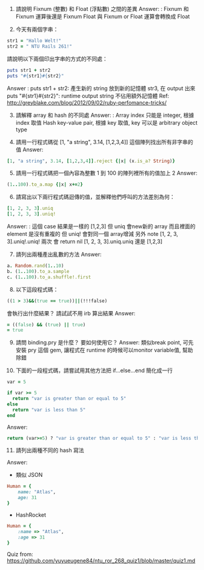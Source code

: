 1. 請說明 Fixnum (整數) 和 Float (浮點數) 之間的差異
Answer:
: Fixnum 和 Fixnum 運算後還是 Fixnum
Float 與 Fixnum or Float 運算會轉換成 Float

2. 今天有兩個字串：
  ```ruby 
  str1 = "Hallo Welt!" 
  str2 = " NTU Rails 261!"
  ```
請說明以下兩個印出字串的方式的不同處：
  ```ruby
  puts str1 + str2
  puts "#{str1}#{str2}"
  ```
Answer
: puts str1 + str2: 產生新的 string 放到新的記憶體 str3, 在 output 出來
puts "#{str1}#{str2}": runtime output string 不佔用額外記憶體
Ref: http://greyblake.com/blog/2012/09/02/ruby-perfomance-tricks/


3. 請解釋 array 和 hash 的不同處
Answer:
: Array index 只能是 integer, 根據 index 取值
Hash key-value pair, 根據 key 取值, key 可以是 arbitrary object type

4. 請用一行程式碼從 [1, "a string", 3.14, [1,2,3,4]] 這個陣列找出所有非字串的值
Answer:
```ruby
[1, "a string", 3.14, [1,2,3,4]].reject {|x| (x.is_a? String)}
```

5. 請用一行程式碼把一個內容為整數 1 到 100 的陣列裡所有的值加上 2
Answer:
```ruby
(1..100).to_a.map {|x| x+=2}
```
6. 請寫出以下兩行程式碼迴傳的值，並解釋他們呼叫的方法差別為何：
  ```ruby
  [1, 2, 3, 3].uniq
  [1, 2, 3, 3].uniq!
  ```
Answer:
: 這個 case 結果是一樣的 [1,2,3]
但 uniq 會new新的 array 而且裡面的 element 是沒有重複的
但 uniq! 會對同一個 array增減
另外 note [1, 2, 3, 3].uniq!.uniq! 兩次 會 return nil [1, 2, 3, 3].uniq.uniq 還是 [1,2,3]  

7. 請列出兩種產出亂數的方法
Answer:
```ruby
a. Random.rand(1..10)
b. (1..100).to_a.sample
c. (1..100).to_a.shuffle!.first
```

8. 以下這段程式碼：
  ```ruby
  ((1 > 3)&&(true == true))||(!!!false)
  ```
  會執行出什麼結果？ 請試試不用 irb 算出結果
Answer:
```ruby
= ((false) && (true) || true)
= true
```

9. 請問 binding.pry 是什麼？ 要如何使用它？
Answer:
類似break point, 可先安裝 pry 這個 gem, 讓程式在 runtime 的時候可以monitor variable值, 幫助除錯<br/>


10. 下面的一段程式碼，請嘗試用其他方法把 if...else...end 簡化成一行

  ```ruby
  var = 5

  if var >= 5
  	return "var is greater than or equal to 5"
  else
  	return "var is less than 5"
  end
  ```
Answer:
```ruby
return (var>=5) ? "var is greater than or equal to 5" : "var is less than 5"
```

11. 請列出兩種不同的 hash 寫法

Answer:
* 類似 JSON
```ruby
Human = {
	name: "Atlas",
	age: 31
}
```

* HashRocket
```ruby
Human = {
	:name => "Atlas",
	:age => 31
}
```
Quiz from:
<https://github.com/yuyueugene84/ntu_ror_268_quiz1/blob/master/quiz1.md>